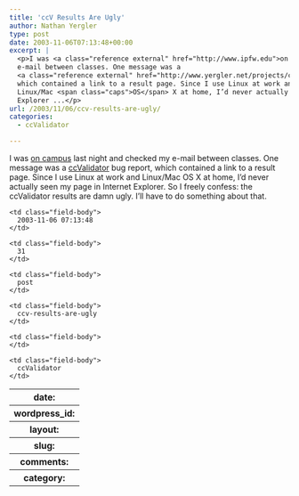 ```yaml
---
title: 'ccV Results Are Ugly'
author: Nathan Yergler
type: post
date: 2003-11-06T07:13:48+00:00
excerpt: |
  <p>I was <a class="reference external" href="http://www.ipfw.edu">on campus</a> last night and checked my
  e-mail between classes. One message was a
  <a class="reference external" href="http://www.yergler.net/projects/ccvalidator">ccValidator</a> bug report,
  which contained a link to a result page. Since I use Linux at work and
  Linux/Mac <span class="caps">OS</span> X at home, I’d never actually seen my page in Internet
  Explorer ...</p>
url: /2003/11/06/ccv-results-are-ugly/
categories:
  - ccValidator

---
```

I was [on campus][1]  last night and checked my e-mail between classes. One message was a [ccValidator][2]  bug report, which contained a link to a result page. Since I use Linux at work and Linux/Mac <span class="caps">OS</span> X at home, I’d never actually seen my page in Internet Explorer. So I freely confess: the ccValidator results are damn ugly. I’ll have to do something about that.

<table class="docutils field-list" frame="void" rules="none">
  <col class="field-name" /> <col class="field-body" /> <tr class="field">
    <th class="field-name">
      date:
    </th>

    <td class="field-body">
      2003-11-06 07:13:48
    </td>
  </tr>

  <tr class="field">
    <th class="field-name">
      wordpress_id:
    </th>

    <td class="field-body">
      31
    </td>
  </tr>

  <tr class="field">
    <th class="field-name">
      layout:
    </th>

    <td class="field-body">
      post
    </td>
  </tr>

  <tr class="field">
    <th class="field-name">
      slug:
    </th>

    <td class="field-body">
      ccv-results-are-ugly
    </td>
  </tr>

  <tr class="field">
    <th class="field-name">
      comments:
    </th>

    <td class="field-body">
    </td>
  </tr>

  <tr class="field">
    <th class="field-name">
      category:
    </th>

    <td class="field-body">
      ccValidator
    </td>
  </tr>
</table>

 [1]: http://www.ipfw.edu
 [2]: http://www.yergler.net/projects/ccvalidator